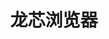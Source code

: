 ﻿---
id: 1102
title: "龙芯浏览器"
weight: 1102
version: "3.2.2211.3-1.stable"
updateTime: "2023-09-22T09:27:19"
debName: "http://113.24.212.22:8090/upload/file/lbrowser_3.2.2211.3-1.stable_loongarch64.deb"
debSize: "87.8MB"
command: "/usr/bin/lbrowser %U"
---
